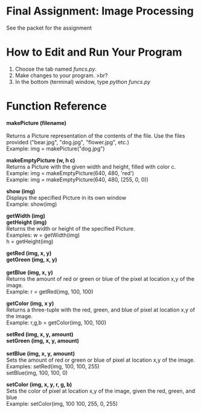 # Final Assignment: Image Processing
See the packet for the assignment


# How to Edit and Run Your Program
1) Choose the tab named *funcs.py*.<br>
2) Make changes to your program. >br?
3) In the bottom (terminal) window, type *python funcs.py*


# Function Reference

**makePicture (filename)**<br>			
Returns a Picture representation of the contents of the file. Use the files provided ("bear.jpg", "dog.jpg", "flower.jpg", etc.)<br>
Example:	img = makePicture("dog.jpg")<br>

**makeEmptyPicture (w, h c)**	<br>
Returns a Picture with the given width and height, filled with color c. <br>
Example:	img = makeEmptyPicture(640, 480, 'red')<br>
Example:	img = makeEmptyPicture(640, 480, (255, 0, 0))<br>

**show (img)**	<br>
Displays the specified Picture in its own window <br>
Example:	show(img)<br>

		
**getWidth (img)**	<br>
**getHeight (img)** 	<br>
Returns the width or height of the specified Picture. <br>
Examples:	w = getWidth(img)<br>
		      h = getHeight(img)<br>


**getRed (img, x, y)**	<br>
**getGreen (img, x, y)**<br>	
**getBlue (img, x, y)**<br>
Returns the amount of red or green or blue of the pixel at location x,y of the image.<br>
Example: 	r = getRed(img, 100, 100)<br>

**getColor (img, x y)**	<br>
Returns a three-tuple with the red, green, and blue of pixel at location x,y of the image.<br>
Example: 	r,g,b = getColor(img, 100, 100)<br>

**setRed (img, x, y, amount)**<br>
**setGreen (img, x, y, amount)**<br>	
**setBlue (img, x, y, amount)**	<br>
Sets the amount of red or green or blue of pixel at location x,y of the image.<br>
Examples: 	setRed(img, 100, 100, 255)<br>
            setBlue(img, 100, 100, 0)<br>

**setColor (img, x, y, r, g, b)**	<br>
Sets the color of pixel at location x,y of the image, given the red, green, and blue<br>
Example: 	setColor(img, 100 100, 255, 0, 255)<br>
